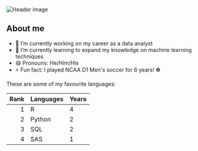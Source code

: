 ![Header image](https://github.com/MalachyMcGovern/About-Me/blob/main/Hi%20I%20am%20Mal!2.jpg.png)
## About me
- 🔭 I’m currently working on my career as a data analyst
- 🌱 I’m currently learning to expand my knowledge on machine learning techniques
- 😄 Pronouns: He/Him/His
- ⚡ Fun fact: I played NCAA D1 Men's soccer for 6 years! ⚽
  
These are some of my favourite languages:

| Rank | Languages | Years |
|-----:|-----------|-------|
|     1| R         |4      |
|     2| Python    |2      |
|     3| SQL       |2      |
|     4| SAS       |1      |
